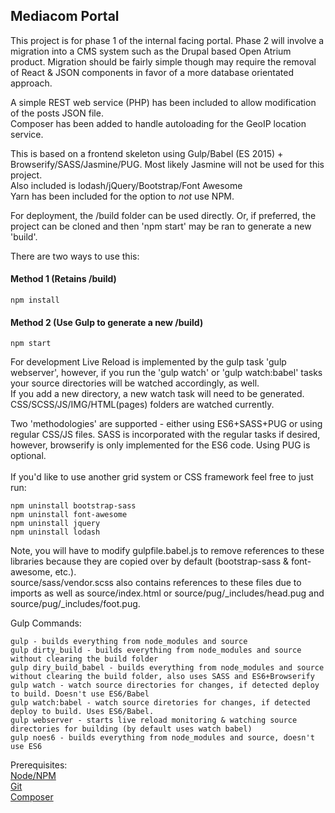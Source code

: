 <h2>Mediacom Portal</h2>

This project is for phase 1 of the internal facing portal. Phase 2 will involve a migration into a CMS system such as the Drupal based Open Atrium product. Migration should be fairly simple though may require the removal of React & JSON components in favor of a more database orientated approach.

A simple REST web service (PHP) has been included to allow modification of the posts JSON file.<br/>
Composer has been added to handle autoloading for the GeoIP location service.<br/>

This is based on a frontend skeleton using Gulp/Babel (ES 2015) + Browserify/SASS/Jasmine/PUG. Most likely Jasmine will not be used for this project.<br />
Also included is lodash/jQuery/Bootstrap/Font Awesome<br />
Yarn has been included for the option to *not* use NPM.<br />

For deployment, the /build folder can be used directly. Or, if preferred, the project can be cloned and then 'npm start' may be ran to generate a new 'build'.
<br />

There are two ways to use this:<br />
<h4>Method 1 (Retains /build)</h4>

```
npm install
```

<h4>Method 2 (Use Gulp to generate a new /build)</h4>

```
npm start
```

For development Live Reload is implemented by the gulp task 'gulp webserver', however, if you run the 'gulp watch' or 'gulp watch:babel' tasks your source directories will be watched accordingly, as well.<br />
If you add a new directory, a new watch task will need to be generated. CSS/SCSS/JS/IMG/HTML(pages) folders are watched currently.<br />

Two 'methodologies' are supported - either using ES6+SASS+PUG or using regular CSS/JS files. SASS is incorporated with the regular tasks if desired, however, browserify is only implemented for the ES6 code. Using PUG is optional.
<br/>
<br/>
If you'd like to use another grid system or CSS framework feel free to just run:
```
npm uninstall bootstrap-sass
npm uninstall font-awesome
npm uninstall jquery
npm uninstall lodash
```
Note, you will have to modify gulpfile.babel.js to remove references to these libraries because they are copied over by default (bootstrap-sass & font-awesome, etc.). <br/>
source/sass/vendor.scss also contains references to these files due to imports as well as source/index.html or source/pug/_includes/head.pug and source/pug/_includes/foot.pug.<br/>

Gulp Commands:
```
gulp - builds everything from node_modules and source
gulp dirty_build - builds everything from node_modules and source without clearing the build folder
gulp diry_build_babel - builds everything from node_modules and source without clearing the build folder, also uses SASS and ES6+Browserify
gulp watch - watch source directories for changes, if detected deploy to build. Doesn't use ES6/Babel
gulp watch:babel - watch source diretories for changes, if detected deploy to build. Uses ES6/Babel.
gulp webserver - starts live reload monitoring & watching source directories for building (by default uses watch babel)
gulp noes6 - builds everything from node_modules and source, doesn't use ES6
```

Prerequisites:<br/>
[Node/NPM](https://nodejs.org/en/)<br />
[Git](https://github.com)<br/>
[Composer](http://getcomposer.org/)
<br/>